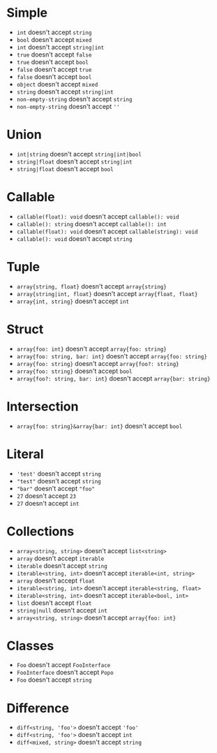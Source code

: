 # Simple

- `int` doesn't accept `string`
- `bool` doesn't accept `mixed`
- `int` doesn't accept `string|int`
- `true` doesn't accept `false`
- `true` doesn't accept `bool`
- `false` doesn't accept `true`
- `false` doesn't accept `bool`
- `object` doesn't accept `mixed`
- `string` doesn't accept `string|int`
- `non-empty-string` doesn't accept `string`
- `non-empty-string` doesn't accept `''`

# Union

- `int|string` doesn't accept `string|int|bool`
- `string|float` doesn't accept `string|int`
- `string|float` doesn't accept `bool`

# Callable

- `callable(float): void` doesn't accept `callable(): void`
- `callable(): string` doesn't accept `callable(): int`
- `callable(float): void` doesn't accept `callable(string): void`
- `callable(): void` doesn't accept `string`

# Tuple

- `array{string, float}` doesn't accept `array{string}`
- `array{string|int, float}` doesn't accept `array{float, float}`
- `array{int, string}` doesn't accept `int`

# Struct

- `array{foo: int}` doesn't accept `array{foo: string}`
- `array{foo: string, bar: int}` doesn't accept `array{foo: string}`
- `array{foo: string}` doesn't accept `array{foo?: string}`
- `array{foo: string}` doesn't accept `bool`
- `array{foo?: string, bar: int}` doesn't accept `array{bar: string}`

# Intersection

- `array{foo: string}&array{bar: int}` doesn't accept `bool`

# Literal

- `'test'` doesn't accept `string`
- `"test"` doesn't accept `string`
- `"bar"` doesn't accept `"foo"`
- `27` doesn't accept `23`
- `27` doesn't accept `int`

# Collections

- `array<string, string>` doesn't accept `list<string>`
- `array` doesn't accept `iterable`
- `iterable` doesn't accept `string`
- `iterable<string, int>` doesn't accept `iterable<int, string>`
- `array` doesn't accept `float`
- `iterable<string, int>` doesn't accept `iterable<string, float>`
- `iterable<string, int>` doesn't accept `iterable<bool, int>`
- `list` doesn't accept `float`
- `string|null` doesn't accept `int`
- `array<string, string>` doesn't accept `array{foo: int}`

# Classes

- `Foo` doesn't accept `FooInterface`
- `FooInterface` doesn't accept `Popo`
- `Foo` doesn't accept `string`

# Difference

- `diff<string, 'foo'>` doesn't accept `'foo'`
- `diff<string, 'foo'>` doesn't accept `int`
- `diff<mixed, string>` doesn't accept `string`

